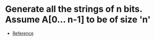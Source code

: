 # Generate all the strings of n bits. Assume A[0... n-1] to be of size 'n'
- [Reference](https://www.geeksforgeeks.org/write-a-c-program-to-print-all-permutations-of-a-given-string/)

